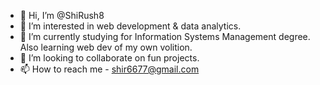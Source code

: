 - 👋 Hi, I’m @ShiRush8
- 👀 I’m interested in web development & data analytics.
- 🌱 I’m currently studying for Information Systems Management degree. Also learning web dev of my own volition.
- 💞️ I’m looking to collaborate on fun projects.
- 📫 How to reach me - shir6677@gmail.com

<!---
ShiRush8/ShiRush8 is a ✨ special ✨ repository because its `README.md` (this file) appears on your GitHub profile.
You can click the Preview link to take a look at your changes.
--->
